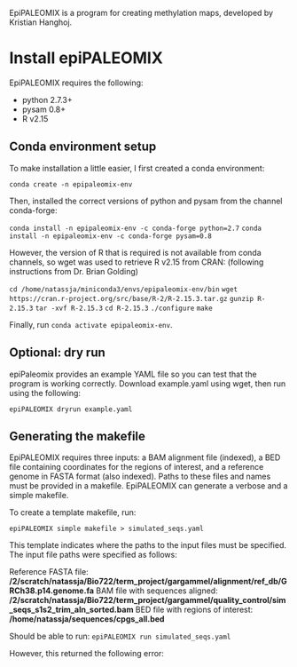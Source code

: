 EpiPALEOMIX is a program for creating methylation maps, developed by Kristian Hanghoj. 
# Install epiPALEOMIX

EpiPALEOMIX requires the following: 
- python 2.7.3+
- pysam 0.8+
- R v2.15
## Conda environment setup
To make installation a little easier, I first created a conda environment: 

`conda create -n epipaleomix-env`

Then, installed the correct versions of python and pysam from the channel conda-forge:

`conda install -n epipaleomix-env -c conda-forge python=2.7`
`conda install -n epipaleomix-env -c conda-forge pysam=0.8`

However, the version of R that is required is not available from conda channels, so wget was used to retrieve R v2.15 from CRAN: (following instructions from Dr. Brian Golding) 

`cd /home/natassja/miniconda3/envs/epipaleomix-env/bin`
`wget https://cran.r-project.org/src/base/R-2/R-2.15.3.tar.gz`
`gunzip R-2.15.3`
`tar -xvf R-2.15.3`
`cd R-2.15.3`
`./configure`
`make`

Finally, run `conda activate epipaleomix-env`. 
## Optional: dry run
epiPaleomix provides an example YAML file so you can test that the program is working correctly. Download example.yaml using wget, then run using the following: 

`epiPALEOMIX dryrun example.yaml`
## Generating the makefile
EpiPALEOMIX requires three inputs: a BAM alignment file (indexed), a BED file containing coordinates for the regions of interest, and a reference genome in FASTA format (also indexed). Paths to these files and names must be provided in a makefile. EpiPALEOMIX can generate a verbose and a simple makefile. 

To create a template makefile, run: 

`epiPALEOMIX simple makefile > simulated_seqs.yaml`

This template indicates where the paths to the input files must be specified. 
The input file paths were specified as follows: 

Reference FASTA file: **/2/scratch/natassja/Bio722/term_project/gargammel/alignment/ref_db/GRCh38.p14.genome.fa**
BAM file with sequences aligned: **/2/scratch/natassja/Bio722/term_project/gargammel/quality_control/sim_seqs_s1s2_trim_aln_sorted.bam**
BED file with regions of interest: **/home/natassja/sequences/cpgs_all.bed**

Should be able to run: 
`epiPALEOMIX run simulated_seqs.yaml`

However, this returned the following error: 


